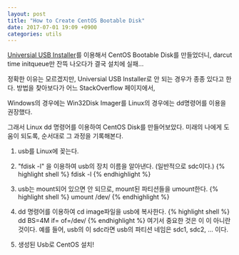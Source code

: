 ```yaml
---
layout: post
title: "How to Create CentOS Bootable Disk"
date: 2017-07-01 19:09 +0900
categories: utils
---
```


[Universial USB Installer]를 이용해서 CentOS Bootable Disk를 만들었더니,
darcut time initqueue만 잔뜩 나오다가 결국 설치에 실패...

정확한 이유는 모르겠지만, Universial USB Installer로 안 되는 경우가 종종 있다고 한다.
방법을 찾아보다가 어느 StackOverflow 페이지에서,

Windows의 경우에는 Win32Disk Imager를
Linux의 경우에는 dd명령어를 이용을 권장했다.

그래서 Linux dd 명령어를 이용하여 CentOS Disk를 만들어보았다.
미래의 나에게 도움이 되도록, 순서대로 그 과정을 기록해본다.

1) usb를 Linux에 꽂는다.
2) "fdisk -l" 을 이용하여 usb의 장치 이름을 알아낸다. (일반적으로 sdc이다.)
{% highlight shell %}
fdisk -l
{% endhighlight %}
3) usb는 mount되어 있으면 안 되므로, mount된 파티션들을 umount한다.
{% highlight shell %}
umount /dev/<device partition name>
{% endhighlight %}
4) dd 명령어를 이용하여 cd image파일을 usb에 복사한다.
{% highlight shell %}
dd BS=4M if=<path to image file> of=/dev/<device name>
{% endhighlight %}
여기서 중요한 것은 <device name>이 <device partition name>이 아니란 것이다.
예를 들어, usb의 <device name>이 sdc라면 usb의 파티션 네임은 sdc1, sdc2, ... 이다.

5) 생성된 Usb로 CentOS 설치!

[Universial USB Installer]: https://www.pendrivelinux.com/universal-usb-installer-easy-as-1-2-3/
